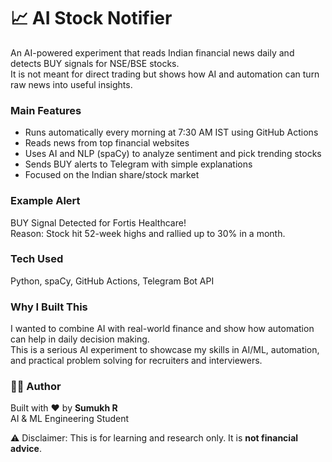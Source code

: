 # 📈 AI Stock Notifier

An AI-powered experiment that reads Indian financial news daily and detects BUY signals for NSE/BSE stocks.  
It is not meant for direct trading but shows how AI and automation can turn raw news into useful insights.  

### Main Features
- Runs automatically every morning at 7:30 AM IST using GitHub Actions  
- Reads news from top financial websites  
- Uses AI and NLP (spaCy) to analyze sentiment and pick trending stocks  
- Sends BUY alerts to Telegram with simple explanations  
- Focused on the Indian share/stock market  

### Example Alert
BUY Signal Detected for Fortis Healthcare!  
Reason: Stock hit 52-week highs and rallied up to 30% in a month.  

### Tech Used
Python, spaCy, GitHub Actions, Telegram Bot API  

### Why I Built This
I wanted to combine AI with real-world finance and show how automation can help in daily decision making.  
This is a serious AI experiment to showcase my skills in AI/ML, automation, and practical problem solving for recruiters and interviewers.  

### 👨‍💻 Author
Built with ❤️ by **Sumukh R**  
AI & ML Engineering Student  

⚠️ Disclaimer: This is for learning and research only. It is **not financial advice**.
